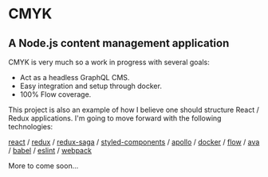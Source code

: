 # CMYK
## A Node.js content management application

CMYK is very much so a work in progress with several goals:
- Act as a headless GraphQL CMS.
- Easy integration and setup through docker.
- 100% Flow coverage.

This project is also an example of how I believe one should structure React / Redux applications. I'm going to move forward with the following technologies:

[react](http://reactjs.com/) / [redux](http://redux.js.org/) / [redux-saga](https://redux-saga.js.org/) / [styled-components](https://styled-components.com/) / [apollo](https://apollodata.com/) / [docker](https://docker.com/) / [flow](http://flow.org/) / [ava](https://github.com/avajs/ava) / [babel](https://babeljs.io/) / [eslint](http://eslint.org/) / [webpack](https://webpack.github.io/)

More to come soon...